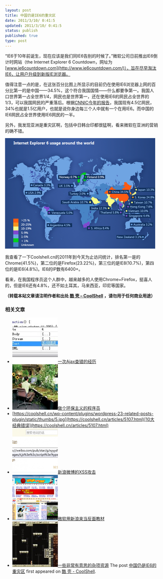 ```yaml
---
layout: post
title: 中国仍是IE6的重灾区
date: 2011/3/10/ 0:41:5
updated: 2011/3/10/ 0:41:5
status: publish
published: true
type: post
---
```


“IE6于10年前诞生，现在应该是我们同IE6告别的时候了。”微软公司日前推出IE6倒计时网站（the Internet Explorer 6 Countdown，网址为[www.ie6countdown.com](http://www.ie6countdown.com/)），旨在尽早淘汰IE6，让用户升级到新版IE浏览器。


值得注意一点的是，在这张百分比图上所显示的目前仍在使用IE6浏览器上网的百分比第一的是中国——34.5%，这个符合我国国情——什么都要争第一。我国人口世界第一占全世界1/4，网民也是世界第一，还在使用IE6的网民占全世界的1/3，可以我国网民的严重落后。根据[CNNIC今年的报告](http://www.cnnic.net.cn/dtygg/dtgg/201101/t20110118_20250.html)，我国现有4.5亿网民，34%也就是1.5亿用户，也就是说你身边每三个人中就有一个在用IE6。而中国的IE6网民占全世界使用IE6网民的一半。


另外，我发现亚洲是重灾区啊，包括中日韩台印都很猛啊，看来微软在亚洲的营销的确不错。


![](../wp-content/uploads/2011/03/IE6-Countdown.png "IE6 Countdown")


我查看了一下Coolshell.cn的2011年到今天为止访问统计，排名第一是的Chrome(41.5%)，第二位的是Firefox(23.22%)，第三位的是IE8(10.7%)，第四位的是IE6(4.8%)。IE6的IP数有6400+。


看来，在我国程序员这个人群中，越来越多的人使用Chrome+Firefox，挺喜人的，但是IE6还有4.8%，还不如土耳其，马来西亚，印尼等国家。  





**（转载本站文章请注明作者和出处 [酷 壳 – CoolShell](https://coolshell.cn/) ，请勿用于任何商业用途）**



### 相关文章

* [![一次Ajax查错的经历](../wp-content/uploads/2012/08/ajax_error-150x150.jpg)](https://coolshell.cn/articles/8170.html)[一次Ajax查错的经历](https://coolshell.cn/articles/8170.html)
* [![做个环保主义的程序员](../wp-content/uploads/2012/04/Green-Computing-150x150.jpg)](https://coolshell.cn/articles/7186.html)[做个环保主义的程序员](https://coolshell.cn/articles/7186.html)
* [https://coolshell.cn/wp-content/plugins/wordpress-23-related-posts-plugin/static/thumbs/5.jpg](https://coolshell.cn/articles/5107.html)[10大经典错误](https://coolshell.cn/articles/5107.html)
* [![新浪微博的XSS攻击](../wp-content/uploads/2011/06/sina_xss01-150x150.png)](https://coolshell.cn/articles/4914.html)[新浪微博的XSS攻击](https://coolshell.cn/articles/4914.html)
* [![微软用新浪来当反面教材](../wp-content/uploads/2011/03/affc-image1-150x150.png)](https://coolshell.cn/articles/3872.html)[微软用新浪来当反面教材](https://coolshell.cn/articles/3872.html)
* [![一些非常有意思的杂项资源](../wp-content/uploads/2010/09/biolab-150x150.jpg)](https://coolshell.cn/articles/3013.html)[一些非常有意思的杂项资源](https://coolshell.cn/articles/3013.html)
The post [中国仍是IE6的重灾区](https://coolshell.cn/articles/3921.html) first appeared on [酷 壳 - CoolShell](https://coolshell.cn).